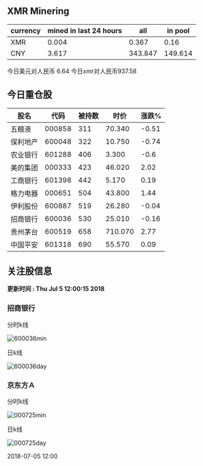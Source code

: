 ## XMR Minering

|currency|mined in last 24 hours|all|in pool|
|---|---|---|---|
|XMR|0.004|0.367|0.16|
|CNY|3.617|343.847|149.614|

今日美元对人民币 6.64	今日xmr对人民币937.58


## 今日重仓股 

|股名|代码|被持数|时价|涨跌%|
|---|---|---|---|---|
|五粮液|000858|311|70.340|-0.51|
|保利地产|600048|322|10.750|-0.74|
|农业银行|601288|406|3.300|-0.6|
|美的集团|000333|423|46.020|2.02|
|工商银行|601398|442|5.170|0.19|
|格力电器|000651|504|43.800|1.44|
|伊利股份|600887|519|26.280|-0.04|
|招商银行|600036|530|25.010|-0.16|
|贵州茅台|600519|658|710.070|2.77|
|中国平安|601318|690|55.570|0.09|

## 关注股信息
**更新时间 : Thu Jul  5 12:00:15 2018**
### 招商银行 
分时k线

![600036min](http://image.sinajs.cn/newchart/min/n/sh600036.gif)

日k线

![600036day](http://image.sinajs.cn/newchart/daily/n/sh600036.gif)

### 京东方Ａ 
分时k线

![000725min](http://image.sinajs.cn/newchart/min/n/sz000725.gif)

日k线

![000725day](http://image.sinajs.cn/newchart/daily/n/sz000725.gif)

2018-07-05 12:00
